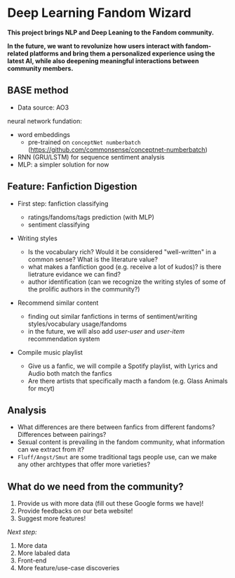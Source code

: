 # Deep Learning Fandom Wizard

**This project brings NLP and Deep Leaning to the Fandom community.**

**In the future, we want to revolunize how users interact with fandom-related platforms and bring them a personalized experience using the latest AI, while also deepening meaningful interactions between community members.**

## BASE method

- Data source: AO3

neural network fundation: 
- word embeddings
  - pre-trained on `conceptNet numberbatch` (https://github.com/commonsense/conceptnet-numberbatch)
- RNN (GRU/LSTM) for sequence sentiment analysis
- MLP: a simpler solution for now

## Feature: Fanfiction Digestion

- First step: fanfiction classifying
  - ratings/fandoms/tags prediction (with MLP)
  - sentiment classifying

- Writing styles
  - Is the vocabulary rich? Would it be considered "well-written" in a common sense? What is the literature value?
  - what makes a fanfiction good (e.g. receive a lot of kudos)? is there lietrature evidance we can find?
  - author identification (can we recognize the writing styles of some of the prolific authors in the community?)
 
- Recommend similar content
  - finding out similar fanfictions in terms of sentiment/writing styles/vocabulary usage/fandoms
  - in the future, we will also add *user-user* and *user-item* recommendation system

- Compile music playlist
  - Give us a fanfic, we will compile a Spotify playlist, with Lyrics and Audio both match the fanfics
  - Are there artists that specifically macth a fandom (e.g. Glass Animals for mcyt)

## Analysis

- What differences are there between fanfics from different fandoms? Differences between pairings?
- Sexual content is prevailing in the fandom community, what information can we extract from it?
- `Fluff/Angst/Smut` are some traditional tags people use, can we make any other archtypes that offer more varieties? 

## What do we need from the community?

1. Provide us with more data (fill out these Google forms we have)!
2. Provide feedbacks on our beta website!
3. Suggest more features!

*Next step:*

1. More data
2. More labaled data
3. Front-end
4. More feature/use-case discoveries
